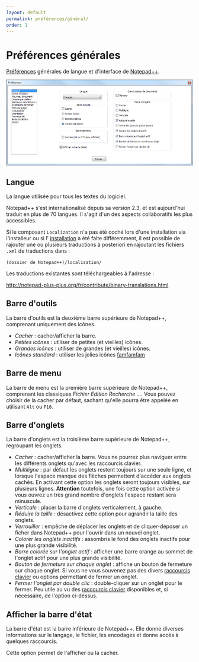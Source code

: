 ```yaml
---
layout: default
permalink: préférences/général/
order: 1
---
```

# Préférences générales

[Préférences](préférences.md) générales de langue et d'interface de [Notepad++](notepad++.md).

![Interface](/images/preferences/01_general.png)

## Langue

La langue utilisée pour tous les textes du logiciel.

Notepad++ s'est internationalisé depuis sa version 2.3, et est aujourd'hui traduit en plus de 70 langues. Il s'agit d'un des aspects collaboratifs les plus accessibles.

Si le composant `Localization` n'a pas été coché lors d'une installation via l'installeur ou si l' [installation](installation.md) a été faite différemment, il est possible de rajouter une ou plusieurs traductions à posteriori en rajoutant les fichiers `.xml` de traductions dans :

    (dossier de Notepad++)/localization/

Les traductions existantes sont téléchargeables à l'adresse :

<http://notepad-plus-plus.org/fr/contribute/binary-translations.html>

## Barre d'outils

La barre d'outils est la deuxième barre supérieure de Notepad++, comprenant uniquement des icônes.

- *Cacher* : cacher/afficher la barre.
- *Petites icônes* : utiliser de petites (et vieilles) icônes.
- *Grandes icônes* : utiliser de grandes (et vieilles) icônes.
- *Icônes standard* : utiliser les jolies icônes [famfamfam](http://famfamfam.com)

## Barre de menu

La barre de menu est la première barre supérieure de Notepad++, comprenant les classiques *Fichier Edition Recherche ...*. Vous pouvez choisir de la cacher par défaut, sachant qu'elle pourra être appelée en utilisant `Alt` ou `F10`.

## Barre d'onglets

La barre d'onglets est la troisième barre supérieure de Notepad++, regroupant les onglets.

- *Cacher* : cacher/afficher la barre. Vous ne pourrez plus naviguer entre les différents onglets qu'avec les raccourcis clavier.
- *Multiligne* : par défaut les onglets restent toujours sur une seule ligne, et lorsque l'espace manque des flèches permettent d'accéder aux onglets cachés. En activant cette option les onglets seront toujours visibles, sur plusieurs lignes. **Attention** toutefois, une fois cette option activée si vous ouvrez un très grand nombre d'onglets l'espace restant sera minuscule.
- *Verticale* : placer la barre d'onglets verticalement, à gauche.
- *Réduire la taille* : désactivez cette option pour agrandir la taille des onglets.
- *Verrouiller* : empêche de déplacer les onglets et de cliquer-déposer un ficher dans Notepad++ pour l'ouvrir dans un nouvel onglet.
- *Colorer les onglets inactifs* : assombris le fond des onglets inactifs pour une plus grande visibilité.
- *Barre colorée sur l'onglet actif* : afficher une barre orange au sommet de l'onglet actif pour une plus grande visibilité.
- *Bouton de fermeture sur chaque onglet* : affiche un bouton de fermeture sur chaque onglet. Si vous ne vous souvenez pas des divers [raccourcis clavier](raccourcis-clavier.md) ou options permettant de fermer un onglet.
- *Fermer l'onglet par double clic* : double-cliquer sur un onglet pour le fermer. Peu utile au vu des [raccourcis clavier](raccourcis-clavier.md) disponibles et, si nécessaire, de l'option ci-dessus.

## Afficher la barre d'état

La barre d'état est la barre inférieure de Notepad++. Elle donne diverses informations sur le langage, le fichier, les encodages et donne accès à quelques raccourcis.

Cette option permet de l'afficher ou la cacher.
